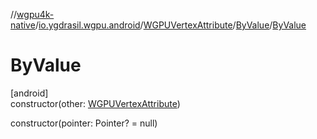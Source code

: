 //[wgpu4k-native](../../../../index.md)/[io.ygdrasil.wgpu.android](../../index.md)/[WGPUVertexAttribute](../index.md)/[ByValue](index.md)/[ByValue](-by-value.md)

# ByValue

[android]\
constructor(other: [WGPUVertexAttribute](../index.md))

constructor(pointer: Pointer? = null)